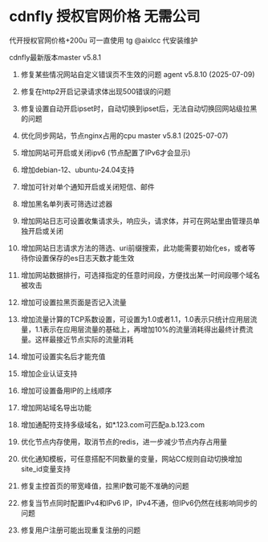 # cdnfly 授权官网价格 无需公司 
代开授权官网价格+200u 可一直使用
tg @aixlcc 代安装维护

cdnfly最新版本master v5.8.1

1. 修复某些情况网站自定义错误页不生效的问题
agent v5.8.10 (2025-07-09)

1. 修复在http2开启记录请求体出现500错误的问题
2. 修复设置自动开启ipset时，自动切换到ipset后，无法自动切换回网站级拉黑的问题
3. 优化同步网站，节点nginx占用的cpu
master v5.8.1 (2025-07-07)

1. 增加网站可开启或关闭ipv6 (节点配置了IPv6才会显示)
2. 增加debian-12、ubuntu-24.04支持
3. 增加可针对单个通知开启或关闭短信、邮件
4. 增加黑名单列表可筛选过滤器
5. 增加网站日志可设置收集请求头，响应头，请求体，并可在网站里由管理员单独开启或关闭
6. 增加网站日志请求方法的筛选、uri前缀搜索，此功能需要初始化es，或者等待你设置保存的es日志天数才能生效
7. 增加网站数据排行，可选择指定的任意时间段，方便找出某一时间段哪个域名被攻击
8. 增加可设置拉黑页面是否记入流量
9. 增加流量计算的TCP系数设置，可设置为1.0或者1.1，1.0表示只统计应用层流量，1.1表示在应用层流量的基础上，再增加10%的流量消耗得出最终计费流量。这样最接近节点实际的流量消耗
10. 增加可设置实名后才能充值
11. 增加企业认证支持
12. 增加可设置备用IP的上线顺序
13. 增加网站域名导出功能
14. 增加通配符支持多级域名，如*.123.com可匹配a.b.123.com
15. 优化节点内存使用，取消节点的redis，进一步减少节点内存占用量
16. 优化通知模板，可任意搭配不同数量的变量，网站CC规则自动切换增加site_id变量支持
17. 修复主控首页的带宽峰值，拉黑IP数可能不准确的问题
18. 修复当节点同时配置IPv4和IPv6 IP，IPv4不通，但IPv6仍然在线影响同步的问题
19. 修复用户注册可能出现重复注册的问题
